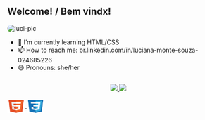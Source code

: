 ## Welcome! / Bem vindx!
  <img alt="luci-pic" height="150" style="border-radius:50px;" src="https://share-cdn.picrew.me/shareImg/org/202201/328006_taGh0Nnw.png">
  
- 🌱 I’m currently learning HTML/CSS
- 📫 How to reach me: br.linkedin.com/in/luciana-monte-souza-024685226
- 😄 Pronouns: she/her
##
<div align="center">
  <a href="https://github.com/lumontexx">
  <img height="170em" src="https://github-readme-stats.vercel.app/api?username=lumontexx&show_icons=true&theme=chartreuse-dark&include_all_commits=true&count_private=true"/>
  <img height="170em" src="https://github-readme-stats.vercel.app/api/top-langs/?username=lumontexx&layout=compact&langs_count=7&theme=chartreuse-dark"/>
</div>
<div style="display: inline_block"><br>
  <img align="center" alt="luci-HTML" height="30" width="40" src="https://raw.githubusercontent.com/devicons/devicon/master/icons/html5/html5-original.svg">
  <img align="center" alt="luci-CSS" height="30" width="40" src="https://raw.githubusercontent.com/devicons/devicon/master/icons/css3/css3-original.svg">
</div>
